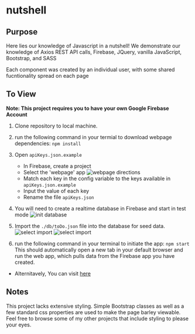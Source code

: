# nutshell

## Purpose
Here lies our knowledge of Javascript in a nutshell! We demonstrate our knowledge of Axios REST API calls, Firebase, JQuery, vanilla JavaScript, Bootstrap, and SASS

Each component was created by an individual user, with some shared fucntionality spread on each page 

## To View

**Note: This project requires you to have your own Google Firebase Account**

1. Clone repository to local machine.
1. run the following command in your termial to download webpage dependencies: ```npm install```
1. Open `apiKeys.json.example`
    * In Firebase, create a project
    * Select the 'webpage' app ![webpage directions](./images/open-web-app.PNG)
    * Match each key in the config variable to the keys available in `apiKeys.json.example`
    * Input the value of each key
    * Rename the file `apiKeys.json`
1. You will need to create a realtime database in Firebase and start in test mode ![init database](./images/realtimeDatabase.PNG)
1. Import the `./db/toDo.json` file into the database for seed data. ![select import](./images/import-option.PNG) ![select import](./images/import-json.PNG)

1. run the following command in your terminal to initiate the app: ```npm start```
This should automatically open a new tab in your default browser and run the web app, which pulls data from the Firebase app you have created.

* Alternitavely, You can visit [here](https://nutshell-cashews.firebaseapp.com/)

## Notes

This project lacks extensive styling. Simple Bootstrap classes as well as a few standard css properties are used to make the page barley viewable. Feel free to browse some of my other projects that include styling to please your eyes.